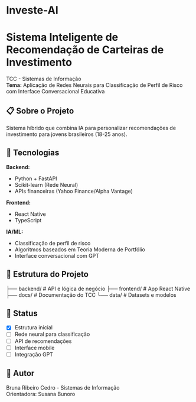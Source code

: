 # Investe-AI
# Sistema Inteligente de Recomendação de Carteiras de Investimento

TCC - Sistemas de Informação  
**Tema:** Aplicação de Redes Neurais para Classificação de Perfil de Risco com Interface Conversacional Educativa

## 📋 Sobre o Projeto

Sistema híbrido que combina IA para personalizar recomendações de investimento para jovens brasileiros (18-25 anos).

## 🚀 Tecnologias

**Backend:**
- Python + FastAPI
- Scikit-learn (Rede Neural)
- APIs financeiras (Yahoo Finance/Alpha Vantage)

**Frontend:**
- React Native
- TypeScript

**IA/ML:**
- Classificação de perfil de risco
- Algoritmos baseados em Teoria Moderna de Portfólio
- Interface conversacional com GPT

## 📂 Estrutura do Projeto
├── backend/          # API e lógica de negócio
├── frontend/         # App React Native
├── docs/            # Documentação do TCC
└── data/            # Datasets e modelos

## 🎯 Status

- [x] Estrutura inicial
- [ ] Rede neural para classificação
- [ ] API de recomendações
- [ ] Interface mobile
- [ ] Integração GPT

## 👤 Autor

Bruna Ribeiro Cedro - Sistemas de Informação  
Orientadora: Susana Bunoro
